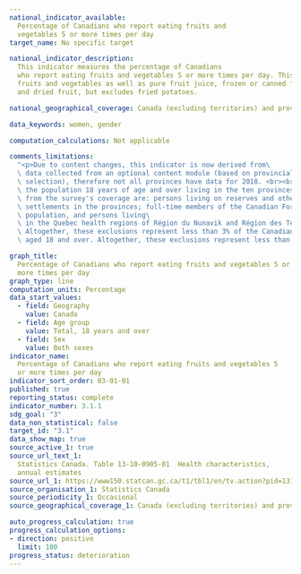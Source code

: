 ```yaml
---
national_indicator_available:
  Percentage of Canadians who report eating fruits and
  vegetables 5 or more times per day
target_name: No specific target

national_indicator_description:
  This indicator measures the percentage of Canadians
  who report eating fruits and vegetables 5 or more times per day. This includes fresh
  fruits and vegetables as well as pure fruit juice, frozen or canned fruits and vegetables,
  and dried fruit, but excludes fried potatoes.

national_geographical_coverage: Canada (excluding territories) and provinces

data_keywords: women, gender

computation_calculations: Not applicable

comments_limitations:
  "<p>Due to content changes, this indicator is now derived from\
  \ data collected from an optional content module (based on provincial and territorial\
  \ selection), therefore not all provinces have data for 2018. <br><br>The indicator\
  \ the population 18 years of age and over living in the ten provinces and the three territories. Excluded\
  \ from the survey's coverage are: persons living on reserves and other Aboriginal\
  \ settlements in the provinces; full-time members of the Canadian Forces; the institutionalized\
  \ population, and persons living\
  \ in the Quebec health regions of Région du Nunavik and Région des Terres-Cries-de-la-Baie-James.\
  \ Altogether, these exclusions represent less than 3% of the Canadian population\
  \ aged 18 and over. Altogether, these exclusions represent less than 3% of the Canadian population aged 18 and over.</p>"

graph_title:
  Percentage of Canadians who report eating fruits and vegetables 5 or
  more times per day
graph_type: line
computation_units: Percentage
data_start_values:
  - field: Geography
    value: Canada
  - field: Age group
    value: Total, 18 years and over
  - field: Sex
    value: Both sexes
indicator_name:
  Percentage of Canadians who report eating fruits and vegetables 5
  or more times per day
indicator_sort_order: 03-01-01
published: true
reporting_status: complete
indicator_number: 3.1.1
sdg_goal: "3"
data_non_statistical: false
target_id: "3.1"
data_show_map: true
source_active_1: true
source_url_text_1:
  Statistics Canada. Table 13-10-0905-01  Health characteristics,
  annual estimates
source_url_1: https://www150.statcan.gc.ca/t1/tbl1/en/tv.action?pid=1310090501
source_organisation_1: Statistics Canada
source_periodicity_1: Occasional
source_geographical_coverage_1: Canada (excluding territories) and provinces

auto_progress_calculation: true
progress_calculation_options:
- direction: positive
  limit: 100
progress_status: deterioration
---
```

